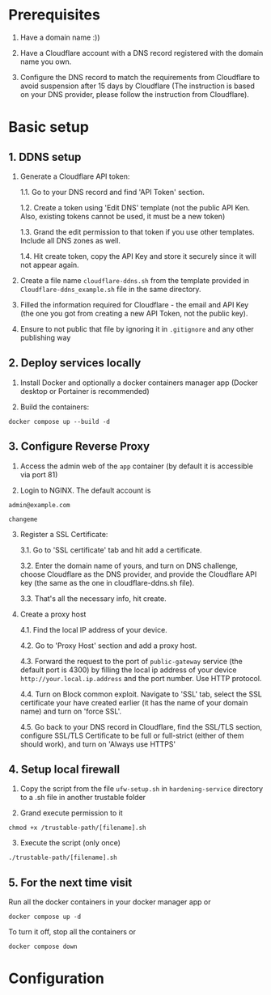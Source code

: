 # Prerequisites

1. Have a domain name :))

2. Have a Cloudflare account with a DNS record registered with the domain name you own.

3. Configure the DNS record to match the requirements from Cloudflare to avoid suspension after 15 days by Cloudflare (The instruction is based on your DNS provider, please follow the instruction from Cloudflare).

# Basic setup

## 1. DDNS setup

1. Generate a Cloudflare API token:

   1.1. Go to your DNS record and find 'API Token' section.

   1.2. Create a token using 'Edit DNS' template (not the public API Ken. Also, existing tokens cannot be used, it must be a new token)

   1.3. Grand the edit permission to that token if you use other templates. Include all DNS zones as well.

   1.4. Hit create token, copy the API Key and store it securely since it will not appear again.

2. Create a file name `cloudflare-ddns.sh` from the template provided in `Cloudflare-ddns_example.sh` file in the same directory.

3. Filled the information required for Cloudflare - the email and API Key (the one you got from creating a new API Token, not the public key).

4. Ensure to not public that file by ignoring it in `.gitignore` and any other publishing way

## 2. Deploy services locally

1. Install Docker and optionally a docker containers manager app (Docker desktop or Portainer is recommended)

2. Build the containers:

```
docker compose up --build -d
```

## 3. Configure Reverse Proxy

1. Access the admin web of the `app` container (by default it is accessible via port 81)

2. Login to NGINX. The default account is

```
admin@example.com

changeme
```

3. Register a SSL Certificate:

   3.1. Go to 'SSL certificate' tab and hit add a certificate.

   3.2. Enter the domain name of yours, and turn on DNS challenge, choose Cloudflare as the DNS provider, and provide the Cloudflare API key (the same as the one in cloudflare-ddns.sh file).

   3.3. That's all the necessary info, hit create.

4. Create a proxy host

   4.1. Find the local IP address of your device.

   4.2. Go to 'Proxy Host' section and add a proxy host.

   4.3. Forward the request to the port of `public-gateway` service (the default port is 4300) by filling the local ip address of your device `http://your.local.ip.address` and the port number. Use HTTP protocol.

   4.4. Turn on Block common exploit. Navigate to 'SSL' tab, select the SSL certificate your have created earlier (it has the name of your domain name) and turn on 'force SSL'.

   4.5. Go back to your DNS record in Cloudflare, find the SSL/TLS section, configure SSL/TLS Certificate to be full or full-strict (either of them should work), and turn on 'Always use HTTPS'

## 4. Setup local firewall

1. Copy the script from the file `ufw-setup.sh` in `hardening-service` directory to a .sh file in another trustable folder

2. Grand execute permission to it

```
chmod +x /trustable-path/[filename].sh
```

3. Execute the script (only once)

```
./trustable-path/[filename].sh
```

## 5. For the next time visit

Run all the docker containers in your docker manager app or

```
docker compose up -d
```

To turn it off, stop all the containers or

```
docker compose down
```

# Configuration
